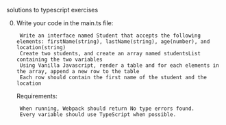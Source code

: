 solutions to typescript exercises

0. Write your code in the main.ts file:

        Write an interface named Student that accepts the following elements: firstName(string), lastName(string), age(number), and location(string)
        Create two students, and create an array named studentsList containing the two variables
        Using Vanilla Javascript, render a table and for each elements in the array, append a new row to the table
        Each row should contain the first name of the student and the location

    Requirements:

        When running, Webpack should return No type errors found.
        Every variable should use TypeScript when possible.
